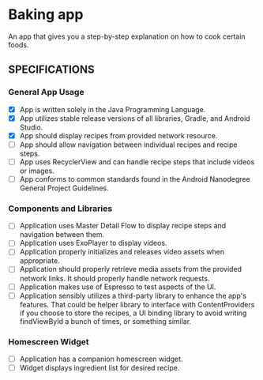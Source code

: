 # Baking app
An app that gives you a step-by-step explanation on how to cook certain foods.

## SPECIFICATIONS
### General App Usage
 - [x] App is written solely in the Java Programming Language.
 - [x] App utilizes stable release versions of all libraries, Gradle, and Android Studio.
 - [x] App should display recipes from provided network resource.
 - [ ] App should allow navigation between individual recipes and recipe steps.
 - [ ] App uses RecyclerView and can handle recipe steps that include videos or images.
 - [ ] App conforms to common standards found in the Android Nanodegree General Project Guidelines.

### Components and Libraries
 - [ ] Application uses Master Detail Flow to display recipe steps and navigation between them.
 - [ ] Application uses ExoPlayer to display videos.
 - [ ] Application properly initializes and releases video assets when appropriate.
 - [ ] Application should properly retrieve media assets from the provided network links. 
 It should properly handle network requests.
 - [ ] Application makes use of Espresso to test aspects of the UI.
 - [ ] Application sensibly utilizes a third-party library to enhance the app's features. 
 That could be helper library to interface with ContentProviders if you choose to store the recipes, 
 a UI binding library to avoid writing findViewById a bunch of times, or something similar.
 
### Homescreen Widget
 - [ ] Application has a companion homescreen widget.
 - [ ] Widget displays ingredient list for desired recipe.